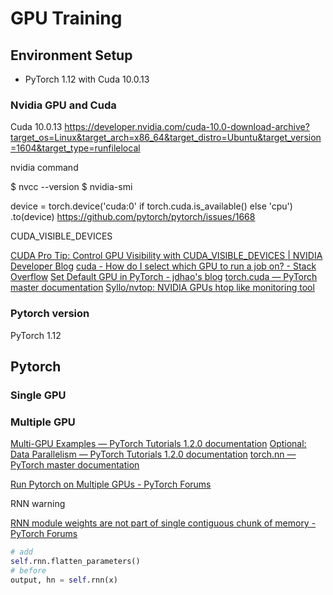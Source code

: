 # GPU Training

## Environment Setup

* PyTorch 1.12 with Cuda 10.0.13

### Nvidia GPU and Cuda

Cuda 10.0.13
https://developer.nvidia.com/cuda-10.0-download-archive?target_os=Linux&target_arch=x86_64&target_distro=Ubuntu&target_version=1604&target_type=runfilelocal

nvidia command

$ nvcc --version
$ nvidia-smi

device = torch.device('cuda:0' if torch.cuda.is_available() else 'cpu')
.to(device)
https://github.com/pytorch/pytorch/issues/1668

CUDA_VISIBLE_DEVICES

[CUDA Pro Tip: Control GPU Visibility with CUDA_VISIBLE_DEVICES | NVIDIA Developer Blog](https://devblogs.nvidia.com/cuda-pro-tip-control-gpu-visibility-cuda_visible_devices/)
[cuda - How do I select which GPU to run a job on? - Stack Overflow](https://stackoverflow.com/questions/39649102/how-do-i-select-which-gpu-to-run-a-job-on)
[Set Default GPU in PyTorch - jdhao's blog](https://jdhao.github.io/2018/04/02/pytorch-gpu-usage/)
[torch.cuda — PyTorch master documentation](https://pytorch.org/docs/stable/cuda.html)
[Syllo/nvtop: NVIDIA GPUs htop like monitoring tool](https://github.com/Syllo/nvtop)

### Pytorch version

PyTorch 1.12

## Pytorch

### Single GPU

### Multiple GPU

[Multi-GPU Examples — PyTorch Tutorials 1.2.0 documentation](https://pytorch.org/tutorials/beginner/former_torchies/parallelism_tutorial.html)
[Optional: Data Parallelism — PyTorch Tutorials 1.2.0 documentation](https://pytorch.org/tutorials/beginner/blitz/data_parallel_tutorial.html)
[torch.nn — PyTorch master documentation](https://pytorch.org/docs/stable/nn.html#dataparallel-layers-multi-gpu-distributed)

[Run Pytorch on Multiple GPUs - PyTorch Forums](https://discuss.pytorch.org/t/run-pytorch-on-multiple-gpus/20932/17)


RNN warning

[RNN module weights are not part of single contiguous chunk of memory - PyTorch Forums](https://discuss.pytorch.org/t/rnn-module-weights-are-not-part-of-single-contiguous-chunk-of-memory/6011)

```py
# add
self.rnn.flatten_parameters()
# before
output, hn = self.rnn(x)
```
